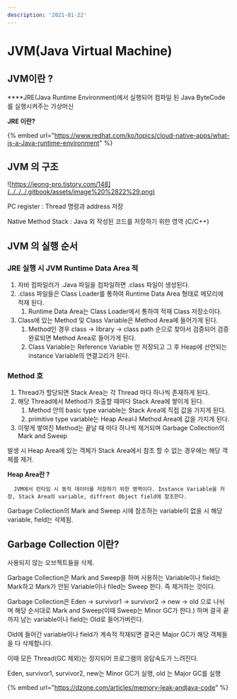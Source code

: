 ```yaml
---
description: '2021-01-22'
---
```


# JVM\(Java Virtual Machine\)

##  JVM이란 ? 

 ****JRE\(Java Runtime Environment\)에서 실행되어 컴파일 된 Java ByteCode를 실행시켜주는 가상머신

**JRE 이란?**

{% embed url="https://www.redhat.com/ko/topics/cloud-native-apps/what-is-a-Java-runtime-environment" %}

## JVM 의 구조

 

![https://jeong-pro.tistory.com/148](../../../.gitbook/assets/image%20%2822%29.png)

 PC register : Thread 명령과 address 저장

 Native Method Stack : Java 외 작성된 코드를 저장하기 위한 영역 \(C/C++\)

## JVM 의 실행 순서

###  JRE 실행 시 JVM Runtime Data Area 적

1. 자바 컴파일러가 .Java 파일을 컴파일하면 .class 파일이 생성된다.
2. .class 파일들은 Class Loader를 통하여 Runtime Data Area 형태로 메모리에 적재 된다. 
   1.  Runtime Data Area는 Class Loader에서 통하여 적재 Class 저장소이다.
3. Class에 있는 Method 및 Class Variable은 Method Area에 들어가게 된다.
   1.  Method인 경우 class -&gt; library -&gt; class path 순으로 찾아서 검증되어 검증 완료되면 Method Area로 들어가게 된다.
   2. Class Variable는 Reference Variable 만 저장되고 그 후 Heap에 선언되는 instance Variable의 연결고리가 된다.

###   Method 호

1. Thread가 할당되면 Stack Area는 각 Thread 마다 하나씩 존재하게 된다.
2. 해당 Thread에서 Method가 호출할 때마다 Stack Area에 쌓이게 된다.
   1. Method 안의 basic type variable는 Stack Area에 직접 값을 가지게 된다.
   2. primitive type variable는 Heap Area나 Method Area에 값을 가지게 된다.
3.  이렇게 쌓여진 Method는 끝날 때 마다 하나씩 제거되며 Garbage Collection의 Mark and Sweep

   발생 시 Heap Area에 있는 객체가 Stack Area에서 참조 할 수 없는 경우에는 해당 객체를 제거.

   **Heap Area란 ?** 

      JVM에서 런타임 시 동적 데이터를 저장하기 위한 영역이다. Instance Variable을 저장, Stack Area의 variable, diffrent Object field에 참조한다.

  Garbage Collection의 Mark and Sweep 시에 참조하는 variable이 없을 시 해당 variable, field는 삭제됨. 

## Garbage Collection 이란?

 사용되지 않는 오브젝트들을 삭제. 

 Garbage Collection은 Mark and Sweep을 하며 사용하는 Variable이나 field는 Mark하고 Mark가 안된 Variable이나 filed는 Sweep 한다. 즉 제거하는 것이다.

 Garbage Collection은 Eden -&gt; survivor1 -&gt; survivor2 -&gt; new -&gt; old 으로 나뉘며 해당 순서대로 Mark and Sweep\(이때 Sweep는 Minor GC가 한다.\) 하며 결국 끝까지 남는 variable이나 field는 Old로 들어가버린다. 

 Old에 들어간 variable이나 field가 계속적 적재되면 결국은 Major GC가 해당 객체들을 다 삭제합니다.

이때 모든 Thread\(GC 제외\)는 정지되어 프로그램의 응답속도가 느려진다. 

 Eden, survivor1,  survivor2, new는 Minor GC가 실행, old 는 Major GC를 실행

{% embed url="https://dzone.com/articles/memory-leak-andjava-code" %}



 

